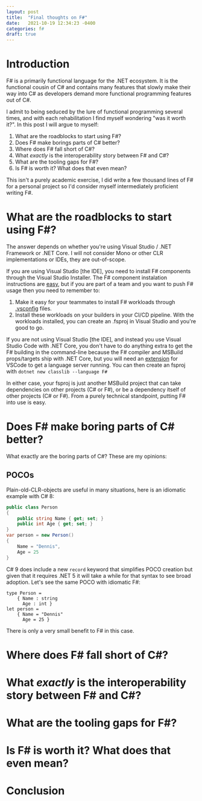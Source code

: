 ```yaml
---
layout: post
title:  "Final thoughts on F#"
date:   2021-10-19 12:34:23 -0400
categories: f#
draft: true
---
```


# Introduction
F# is a primarily functional language for the .NET ecosystem.
It is the functional cousin of C# and contains many features that slowly make their way into C# as developers demand more functional programming features out of C#.

I admit to being seduced by the lure of functional programming several times, and with each rehabilitation I find myself wondering "was it worth it?".
In this post I will argue to myself:

1. What are the roadblocks to start using F#?
1. Does F# make borings parts of C# better?
1. Where does F# fall short of C#?
1. What _exactly_ is the interoperability story between F# and C#?
1. What are the tooling gaps for F#?
1. Is F# is worth it? What does that even mean?

This isn't a purely academic exercise, I did write a few thousand lines of F# for a personal project so I'd consider myself intermediately proficient writing F#.

# What are the roadblocks to start using F#?
The answer depends on whether you're using Visual Studio / .NET Framework or .NET Core.
I will not consider Mono or other CLR implementations or IDEs, they are out-of-scope.

If you are using Visual Studio [the IDE], you need to install F# components through the Visual Studio Installer.
The F# component instalation instructions are [easy](https://docs.microsoft.com/en-us/dotnet/fsharp/get-started/install-fsharp#install-f-with-visual-studio), but if you are part of a team and you want to push F# usage then you need to remember to:
1. Make it easy for your teammates to install F# workloads through [.vsconfig](https://devblogs.microsoft.com/setup/configure-visual-studio-across-your-organization-with-vsconfig/) files.
1. Install these workloads on your builders in your CI/CD pipeline.
With the workloads installed, you can create an .fsproj in Visual Studio and you're good to go.

If you are not using Visual Studio [the IDE], and instead you use Visual Studio Code with .NET Core, you don't have to do anything extra to get the F# building in the command-line because the F# compiler and MSBuild props/targets ship with .NET Core, but you will need an [extension](https://github.com/ionide/ionide-vscode-fsharp) for VSCode to get a language server running.
You can then create an fsproj with `dotnet new classlib --language F#`

In either case, your fsproj is just another MSBuild project that can take dependencies on other projects (C# or F#), or be a dependency itself of other projects (C# or F#).
From a purely technical standpoint, putting F# into use is easy.

# Does F# make boring parts of C# better?
What exactly are the boring parts of C#? These are my opinions:

## POCOs
Plain-old-CLR-objects are useful in many situations, here is an idiomatic example with C# 8:
```c#
public class Person
{
	public string Name { get; set; }
	public int Age { get; set; }
}
var person = new Person()
{
	Name = "Dennis",
	Age = 25
}
```
C# 9 does include a new `record` keyword that simplifies POCO creation but given that it requires .NET 5 it will take a while for that syntax to see broad adoption.
Let's see the same POCO with idiomatic F#:
```f#
type Person =
	{ Name : string
	  Age : int }
let person =
	{ Name = "Dennis"
	  Age = 25 }
```
There is only a very small benefit to F# in this case.

## 

# Where does F# fall short of C#?

# What _exactly_ is the interoperability story between F# and C#?

# What are the tooling gaps for F#?

# Is F# is worth it? What does that even mean?

# Conclusion